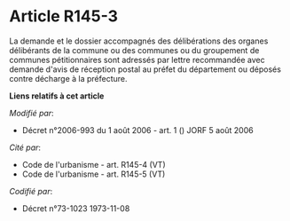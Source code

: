 # Article R145-3

La demande et le dossier accompagnés des délibérations des organes délibérants de la commune ou des communes ou du groupement
de communes pétitionnaires sont adressés par lettre recommandée avec demande d'avis de réception postal au préfet du
département ou déposés contre décharge à la préfecture.

**Liens relatifs à cet article**

_Modifié par_:

  - Décret n°2006-993 du 1 août 2006 - art. 1 () JORF 5 août 2006

_Cité par_:

  - Code de l'urbanisme - art. R145-4 (VT)
  - Code de l'urbanisme - art. R145-5 (VT)

_Codifié par_:

  - Décret n°73-1023 1973-11-08
